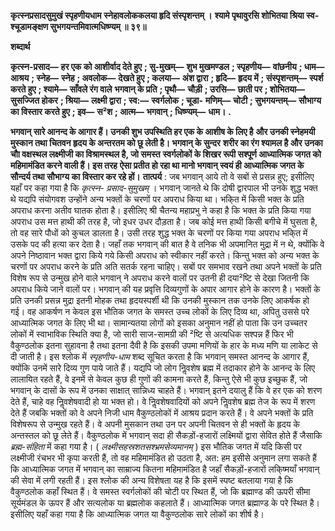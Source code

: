 **कृत्स्नप्रसादसुमुखं स्पृहणीयधाम** **स्नेहावलोककलया हृदि संस्पृशन्तम् ।** **श्यामे पृथावुरसि शोभितया श्रिया स्व-** **श्चूडामङ्क्षण सुभगयन्तमिवात्मधिष्ण्यम् ॥ ३९॥** 

**शब्दार्थ** 

**कृत्स्न-प्रसाद—** **हर एक को आशीर्वाद देते हुए** **; सु-मुखम्—** **शुभ मुखमण्डल** **; स्पृहणीय—** **वांछनीय** **; धाम—** **आश्रय** **; स्नेह—** **स्नेह** **; अवलोक—** **देखते हुए** **; कलया—** **अंश द्वारा** **; हृदि—** **हृदय में** **; संस्पृशन्तम्—** **स्पर्श करते हुए** **; श्यामे—** **साँवले रंग वाले** **भगवान् के प्रति** **; पृथौ—** **चौड़ी** **; उरसि—** **छाती पर** **; शोभितया—** **सुसज्जित होकर** **; श्रिया—** **लक्ष्मी द्वारा** **; स्व:—** **स्वर्गलोक** **; चूडा-** **मणिम्—** **चोटी** **; सुभगयन्तम्—** **सौभाग्य का विस्तार करते हुए** **; इव—** **स²श** **; आत्म—** **भगवान्** **; धिष्ण्यम्—** **धाम।** **.** 

**भगवान् सारे आनन्द के आगार हैं। उनकी शुभ उपस्थिति हर एक के आशीष के लिए है** **और उनकी स्नेहमयी मुस्कान तथा चितवन हृदय के अन्तरतम को छू लेती है। भगवान् के सुन्दर** **शरीर का रंग श्यामल है और उनका चौा वक्षस्थल लक्ष्मीजी का विश्रामस्थल है, जो समस्त** **स्वर्गलोकों के शिखर रूपी सश्पूर्ण आध्यात्मिक जगत को महिमामंडित करने वाली हैं। इस तरह** **ऐसा प्रतीत हो रहा था मानो भगवान् स्वयं ही आध्यात्मिक जगत के सौन्दर्य तथा सौभाग्य का** **विस्तार कर रहे हों।** **तात्पर्य** : जब भगवान् आये तो वे सबों से प्रसन्न हुए; इसीलिए यहाँ पर कहा गया है कि *कृत्स्न-* *प्रसाद-सुमुखम्* । भगवान् जानते थे कि दोषी द्वारपाल भी उनके शुद्ध भक्त थे यद्यपि संयोगवश उन्होंने अन्य भक्तों के चरणों पर अपराध किया था। भकि्त में किसी भक्त के प्रति अपराध करना अतीव घातक होता है। इसीलिए श्री चैतन्य महाप्रभु ने कहा है कि भक्त के प्रति किया गया अपराध उस मत्त हाथी की तरह है, जो इधर उधर दौड़ता है। जब कोई मत्त हाथी किसी बगीचे में घुसता है, तो वह सारे पौधों को कुचल डालता है। उसी तरह शुद्ध भक्त के चरणों पर किया गया अपराध भकि्त में उसके पद की हत्या कर देता है। जहाँ तक भगवान् की बात है वे तनिक भी अपमानित मुद्रा में न थे, क्योंकि वे अपने निष्ठावान भक्त द्वारा किये गये किसी अपराध को स्वीकार नहीं करते। किन्तु भक्त को अन्य भक्त के चरणों पर अपराध करने के प्रति अति सतर्क रहना चाहिए। सबों पर समभाव रखने तथा अपने भक्तों के प्रति विशेष रूप से उन्मुख होने वाले भगवान् ने अपराध करने वालों पर उतनी ही दया²ष्टि से देखा जितनी कि अपराध किये जाने वालों पर। भगवान् की यह प्रवृत्ति दिव्यगुणों के अपार आगार होने के कारण है। भक्तों के प्रति उनकी प्रसन्न मुद्रा इतनी मोहक तथा हृदयस्पर्शी थी कि उनकी मुस्कान तक उनके लिए आकर्षक हो गई। वह आकर्षण न केवल इस भौतिक जगत के समस्त उच्च लोकों के लिए दिव्य था, अपितु उससे परे आध्यात्मिक जगत के लिए भी था। सामान्यतया लोगों को इसका अनुमान नहीं हो पाता कि उन उच्चतर लोकों में स्वाभाविक स्थिति क्या है, जो सारी साज-सामग्री की ²ष्टि से अत्यधिक सश्पन्न हैं फिर भी वैकुण्ठलोक इतना सुहावना है तथा इतना दैवी है कि इसकी उपमा मणियों के हार के मध्य मणि या लाकेट से दी जाती है। इस श्लोक में *स्पृहणीय-धाम* शब्द सूचित करता है कि भगवान् समस्त आनन्द के आगार हैं, क्योंकि उनमें सारे दिव्य गुण पाये जाते हैं। यद्यपि जो लोग निॢवशेष ब्रह्म में तदाकार होने के आनन्द के लिए लालायित रहते हैं, वे इनमें से केवल कुछ ही गुणों की कामना करते हैं, किन्तु ऐसे भी कुछ इच्छुक हैं, जो भगवान् के दासों के रूप में उनका साक्षात् सान्निध्य चाहते हैं। भगवान् इतने दयालु हैं कि वे हर एक को शरण देते हैं, चाहे वह निॢवशेषवादी हो या भक्त हो। वे निॢवशेषवादियों को अपने निॢवशेष ब्रह्म तेज के रूप में शरण देते हैं जबकि भक्तों को वे अपने निजी धाम वैकुण्ठलोकों में आश्रय प्रदान करते हैं। वे अपने भक्तों के प्रति विशेषरूप से उन्मुख रहते हैं। वे अपनी मुसकान तथा उन पर अपनी चितवन से ही भक्तों के हृदय के अन्तस्तल को छू लेते हैं। वैकुण्ठलोक में भगवान् सदा ही सैकड़ों-हजारों लक्ष्मियों द्वारा सेवित होते हैं जैसाकि *ब्रह्म-संहिता* में कहा गया है। ( *लक्ष्मीसहस्रशतसश्भ्रमसेव्यमानम्* ) इस भौतिक जगत में यदि किसी पर लक्ष्मीजी रंचभर भी कृपा करती हैं, तो वह महिमामंडित हो उठता है, अत: हम इसीसे अनुमान लगा सकते हैं कि आध्यात्मिक जगत में भगवान् का साम्राज्य कितना महिमामंडित है जहाँ सैकड़ों-हजारों लकि्ष्मयाँ भगवान् की सेवा में लगी रहती हैं। इस श्लोक की अन्य विशेषता यह है कि इसमें स्पष्ट बतलाया गया है कि वैकुण्ठलोक कहाँ स्थित हैं। वे समस्त स्वर्गलोकों की चोटी पर स्थित हैं, जो कि ब्रह्माण्ड की ऊपरी सीमा सूर्यमंडल के ऊपर हैं और सत्यलोक या ब्रह्मलोक कहलाते हैं। आध्यात्मिक जगत ब्रह्माण्ड के परे स्थित है। इसीलिए यहाँ कहा गया है कि आध्यात्मिक जगत या वैकुण्ठलोक सारे लोकों का शीर्ष है।  